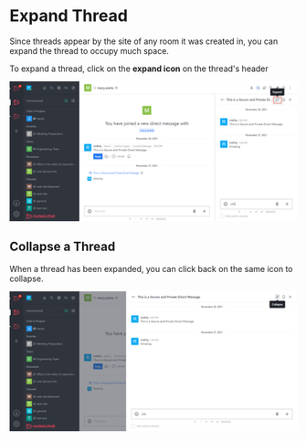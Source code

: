 # Expand Thread

Since threads appear by the site of any room it was created in, you can expand the thread to occupy much space.

To expand a thread, click on the **expand icon** on the thread's header

![](<../../../../../.gitbook/assets/image (650).png>)

## Collapse a Thread

When a thread has been expanded, you can click back on the same icon to collapse.

![](<../../../../../.gitbook/assets/image (653).png>)
